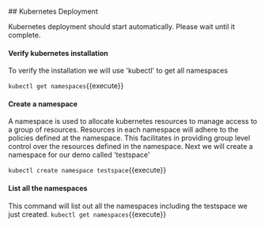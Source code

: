 ## Kubernetes Deployment

Kubernetes deployment should start automatically. Please wait until it complete.

#### Verify kubernetes installation
To verify the installation we will use 'kubectl' to get all namespaces

`kubectl get namespaces`{{execute}}

#### Create a namespace
A namespace is used to allocate kubernetes resources to manage access to a group of resources. 
Resources in each namespace will adhere to the policies defined at the namespace. 
This facilitates in providing group level control over the resources defined in the namespace. 
Next we will create a namespace for our demo called 'testspace'

`kubectl create namespace testspace`{{execute}}

#### List all the namespaces
This command will list out all the namespaces including the testspace we just created.
`kubectl get namespaces`{{execute}}

